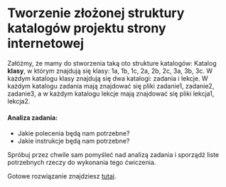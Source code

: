 # Tworzenie złożonej struktury katalogów projektu strony internetowej

Załóżmy, że mamy do stworzenia taką oto strukture katalogów:
Katalog **klasy**, w którym znajdują się klasy: 1a, 1b, 1c, 2a, 2b, 2c, 3a, 3b, 3c.
W każdym katalogu klasy znajdują się dwa katalogi: zadania i lekcje. W każdym katalogu zadania mają znajdować się pliki zadanie1, zadanie2, zadanie3, a w każdym katalogu lekcje mają znajdować się pliki lekcja1, lekcja2. 

#### Analiza zadania:

* Jakie polecenia będą nam potrzebne?
* Jakie instrukcje będą nam potrzebne?

Spróbuj przez chwile sam pomyśleć nad analizą zadania i sporządź liste potrzebnych rzeczy do wykonania tego ćwiczenia.

Gotowe rozwiązanie znajdziesz [tutaj](https://github.com/wojtek2kdev/Bash-lesson/blob/master/practice/Example_01.sh).
